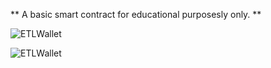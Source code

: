 ** A basic smart contract for educational purposesly only. **

![ETLWallet](https://shycoder.com/wp-content/uploads/2022/05/etlwallet1.png)

![ETLWallet](https://shycoder.com/wp-content/uploads/2022/05/etlwallet2.png)
